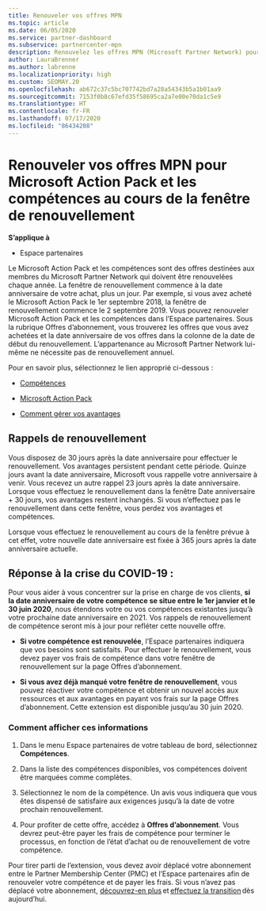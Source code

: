 ```yaml
---
title: Renouveler vos offres MPN
ms.topic: article
ms.date: 06/05/2020
ms.service: partner-dashboard
ms.subservice: partnercenter-mpn
description: Renouvelez les offres MPN (Microsoft Partner Network) pour Microsoft Action Pack et les compétences. La fenêtre de renouvellement commence à l’anniversaire de la date d’achat plus un jour.
author: LauraBrenner
ms.author: labrenne
ms.localizationpriority: high
ms.custom: SEOMAY.20
ms.openlocfilehash: ab672c37c5bc707742bd7a28a54343b5a1b01aa9
ms.sourcegitcommit: 7153f0b8c67efd35f58695ca2a7e00e70da1c5e9
ms.translationtype: HT
ms.contentlocale: fr-FR
ms.lasthandoff: 07/17/2020
ms.locfileid: "86434208"
---
```

# <a name="renew-your-mpn-offers-for-microsoft-action-pack-and-competencies-during-the-renewal-window"></a>Renouveler vos offres MPN pour Microsoft Action Pack et les compétences au cours de la fenêtre de renouvellement

**S’applique à**

- Espace partenaires

Le Microsoft Action Pack et les compétences sont des offres destinées aux membres du Microsoft Partner Network qui doivent être renouvelées chaque année. La fenêtre de renouvellement commence à la date anniversaire de votre achat, plus un jour. Par exemple, si vous avez acheté le Microsoft Action Pack le 1er septembre 2018, la fenêtre de renouvellement commence le 2 septembre 2019. Vous pouvez renouveler Microsoft Action Pack et les compétences dans l’Espace partenaires. Sous la rubrique Offres d’abonnement, vous trouverez les offres que vous avez achetées et la date anniversaire de vos offres dans la colonne de la date de début du renouvellement. L’appartenance au Microsoft Partner Network lui-même ne nécessite pas de renouvellement annuel. 

Pour en savoir plus, sélectionnez le lien approprié ci-dessous : 

- [Compétences](learn-about-competencies.md)

- [Microsoft Action Pack](mpn-get-action-pack.md)

- [Comment gérer vos avantages](manage-your-partner-network-benefits.md)

## <a name="renewal-reminders"></a>Rappels de renouvellement 

Vous disposez de 30 jours après la date anniversaire pour effectuer le renouvellement. Vos avantages persistent pendant cette période. Quinze jours avant la date anniversaire, Microsoft vous rappelle votre anniversaire à venir. Vous recevez un autre rappel 23 jours après la date anniversaire. Lorsque vous effectuez le renouvellement dans la fenêtre Date anniversaire + 30 jours, vos avantages restent inchangés. Si vous n’effectuez pas le renouvellement dans cette fenêtre, vous perdez vos avantages et compétences.

Lorsque vous effectuez le renouvellement au cours de la fenêtre prévue à cet effet, votre nouvelle date anniversaire est fixée à 365 jours après la date anniversaire actuelle.

## <a name="responding-to-covid-19"></a>Réponse à la crise du COVID-19 :

Pour vous aider à vous concentrer sur la prise en charge de vos clients, **si la date anniversaire de votre compétence se situe entre le 1er janvier et le 30 juin 2020**, nous étendons votre ou vos compétences existantes jusqu’à votre prochaine date anniversaire en 2021. Vos rappels de renouvellement de compétence seront mis à jour pour refléter cette nouvelle offre. 

- **Si votre compétence est renouvelée**, l’Espace partenaires indiquera que vos besoins sont satisfaits. Pour effectuer le renouvellement, vous devez payer vos frais de compétence dans votre fenêtre de renouvellement sur la page Offres d’abonnement. 

- **Si vous avez déjà manqué votre fenêtre de renouvellement**, vous pouvez réactiver votre compétence et obtenir un nouvel accès aux ressources et aux avantages en payant vos frais sur la page Offres d’abonnement. Cette extension est disponible jusqu’au 30 juin 2020.   

### <a name="how-to-view-this-information"></a>Comment afficher ces informations

1. Dans le menu Espace partenaires de votre tableau de bord, sélectionnez **Compétences**.  

2. Dans la liste des compétences disponibles, vos compétences doivent être marquées comme complètes.  

3. Sélectionnez le nom de la compétence. Un avis vous indiquera que vous êtes dispensé de satisfaire aux exigences jusqu’à la date de votre prochain renouvellement.   

4. Pour profiter de cette offre, accédez à **Offres d’abonnement**. Vous devrez peut-être payer les frais de compétence pour terminer le processus, en fonction de l’état d’achat ou de renouvellement de votre compétence. 

Pour tirer parti de l’extension, vous devez avoir déplacé votre abonnement entre le Partner Membership Center (PMC) et l’Espace partenaires afin de renouveler votre compétence et de payer les frais. Si vous n’avez pas déplacé votre abonnement, [découvrez-en plus](prepare-pmc-pc-migration.md) et [effectuez la transition](https://partners.microsoft.com/partnerprogram/Welcome.aspx) dès aujourd’hui.  
